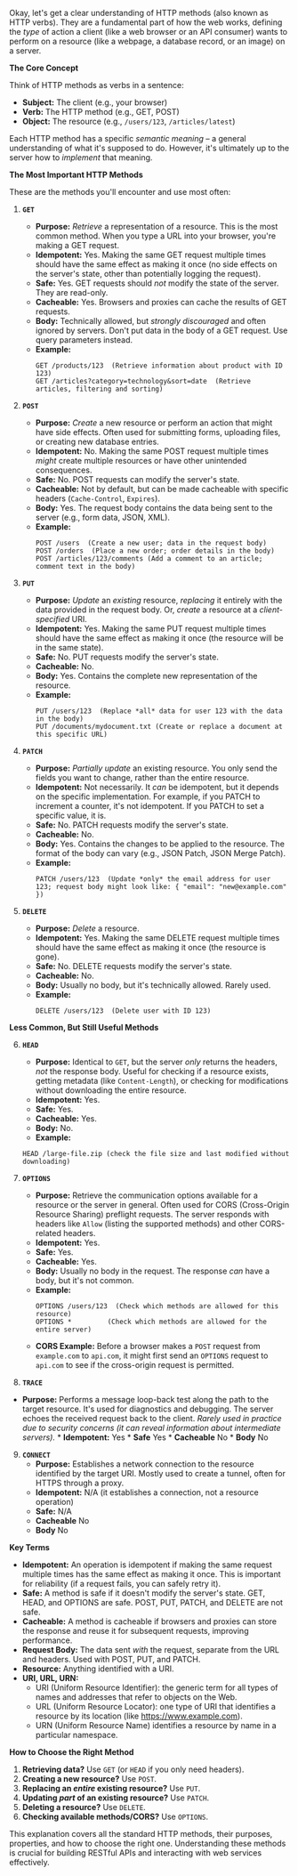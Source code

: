 Okay, let's get a clear understanding of HTTP methods (also known as HTTP verbs). They are a fundamental part of how the web works, defining the *type* of action a client (like a web browser or an API consumer) wants to perform on a resource (like a webpage, a database record, or an image) on a server.

**The Core Concept**

Think of HTTP methods as verbs in a sentence:

*   **Subject:** The client (e.g., your browser)
*   **Verb:** The HTTP method (e.g., GET, POST)
*   **Object:** The resource (e.g., `/users/123`, `/articles/latest`)

Each HTTP method has a specific *semantic meaning* – a general understanding of what it's supposed to do.  However, it's ultimately up to the server how to *implement* that meaning.

**The Most Important HTTP Methods**

These are the methods you'll encounter and use most often:

1.  **`GET`**

    *   **Purpose:** *Retrieve* a representation of a resource.  This is the most common method.  When you type a URL into your browser, you're making a GET request.
    *   **Idempotent:** Yes.  Making the same GET request multiple times should have the same effect as making it once (no side effects on the server's state, other than potentially logging the request).
    *   **Safe:** Yes.  GET requests should *not* modify the state of the server.  They are read-only.
    *   **Cacheable:** Yes.  Browsers and proxies can cache the results of GET requests.
    *   **Body:**  Technically allowed, but *strongly discouraged* and often ignored by servers. Don't put data in the body of a GET request. Use query parameters instead.
    *   **Example:**
        ```
        GET /products/123  (Retrieve information about product with ID 123)
        GET /articles?category=technology&sort=date  (Retrieve articles, filtering and sorting)
        ```

2.  **`POST`**

    *   **Purpose:**  *Create* a new resource or perform an action that might have side effects.  Often used for submitting forms, uploading files, or creating new database entries.
    *   **Idempotent:** No.  Making the same POST request multiple times *might* create multiple resources or have other unintended consequences.
    *   **Safe:** No.  POST requests can modify the server's state.
    *   **Cacheable:**  Not by default, but can be made cacheable with specific headers (`Cache-Control`, `Expires`).
    *   **Body:** Yes.  The request body contains the data being sent to the server (e.g., form data, JSON, XML).
    *   **Example:**
        ```
        POST /users  (Create a new user; data in the request body)
        POST /orders  (Place a new order; order details in the body)
        POST /articles/123/comments (Add a comment to an article; comment text in the body)
        ```

3.  **`PUT`**

    *   **Purpose:** *Update* an *existing* resource, *replacing* it entirely with the data provided in the request body.  Or, *create* a resource at a *client-specified* URI.
    *   **Idempotent:** Yes.  Making the same PUT request multiple times should have the same effect as making it once (the resource will be in the same state).
    *   **Safe:** No.  PUT requests modify the server's state.
    *   **Cacheable:** No.
    *   **Body:** Yes.  Contains the complete new representation of the resource.
    *   **Example:**
        ```
        PUT /users/123  (Replace *all* data for user 123 with the data in the body)
        PUT /documents/mydocument.txt (Create or replace a document at this specific URL)
        ```

4.  **`PATCH`**

    *   **Purpose:** *Partially update* an existing resource.  You only send the fields you want to change, rather than the entire resource.
    *   **Idempotent:**  Not necessarily.  It *can* be idempotent, but it depends on the specific implementation.  For example, if you PATCH to increment a counter, it's not idempotent. If you PATCH to set a specific value, it is.
    *   **Safe:** No.  PATCH requests modify the server's state.
    *   **Cacheable:** No.
    *   **Body:** Yes.  Contains the changes to be applied to the resource.  The format of the body can vary (e.g., JSON Patch, JSON Merge Patch).
    *   **Example:**
        ```
        PATCH /users/123  (Update *only* the email address for user 123; request body might look like: { "email": "new@example.com" })
        ```

5.  **`DELETE`**

    *   **Purpose:** *Delete* a resource.
    *   **Idempotent:** Yes.  Making the same DELETE request multiple times should have the same effect as making it once (the resource is gone).
    *   **Safe:** No.  DELETE requests modify the server's state.
    *   **Cacheable:** No.
    *   **Body:**  Usually no body, but it's technically allowed.  Rarely used.
    *   **Example:**
        ```
        DELETE /users/123  (Delete user with ID 123)
        ```

**Less Common, But Still Useful Methods**

6.  **`HEAD`**

    *   **Purpose:**  Identical to `GET`, but the server *only* returns the headers, *not* the response body.  Useful for checking if a resource exists, getting metadata (like `Content-Length`), or checking for modifications without downloading the entire resource.
    *   **Idempotent:** Yes.
    *   **Safe:** Yes.
    *   **Cacheable:** Yes.
    *   **Body:** No.
    *   **Example:**
       ```
       HEAD /large-file.zip (check the file size and last modified without downloading)
       ```

7.  **`OPTIONS`**

    *   **Purpose:**  Retrieve the communication options available for a resource or the server in general.  Often used for CORS (Cross-Origin Resource Sharing) preflight requests.  The server responds with headers like `Allow` (listing the supported methods) and other CORS-related headers.
    *   **Idempotent:** Yes.
    *   **Safe:** Yes.
    *   **Cacheable:** Yes.
    *   **Body:**  Usually no body in the request. The response *can* have a body, but it's not common.
    *   **Example:**
        ```
        OPTIONS /users/123  (Check which methods are allowed for this resource)
        OPTIONS *         (Check which methods are allowed for the entire server)
        ```
    *   **CORS Example:** Before a browser makes a `POST` request from `example.com` to `api.com`, it might first send an `OPTIONS` request to `api.com` to see if the cross-origin request is permitted.

8.  **`TRACE`**

   *   **Purpose:** Performs a message loop-back test along the path to the target resource. It's used for diagnostics and debugging. The server echoes the received request back to the client.  *Rarely used in practice due to security concerns (it can reveal information about intermediate servers).*
    *   **Idempotent:** Yes
    *   **Safe** Yes
    *  **Cacheable** No
    * **Body** No

9. **`CONNECT`**
    * **Purpose:** Establishes a network connection to the resource identified by the target URI. Mostly used to create a tunnel, often for HTTPS through a proxy.
    *   **Idempotent:** N/A (it establishes a connection, not a resource operation)
    *   **Safe:** N/A
    *  **Cacheable** No
    * **Body** No

**Key Terms**

*   **Idempotent:** An operation is idempotent if making the same request multiple times has the same effect as making it once.  This is important for reliability (if a request fails, you can safely retry it).
*   **Safe:** A method is safe if it doesn't modify the server's state.  GET, HEAD, and OPTIONS are safe.  POST, PUT, PATCH, and DELETE are not safe.
*   **Cacheable:**  A method is cacheable if browsers and proxies can store the response and reuse it for subsequent requests, improving performance.
*   **Request Body:** The data sent *with* the request, separate from the URL and headers.  Used with POST, PUT, and PATCH.
* **Resource:** Anything identified with a URI.
* **URI, URL, URN:**
  * URI (Uniform Resource Identifier): the generic term for all types of names and addresses that refer to objects on the Web.
  * URL (Uniform Resource Locator): one type of URI that identifies a resource by its location (like https://www.example.com).
  * URN (Uniform Resource Name) identifies a resource by name in a particular namespace.

**How to Choose the Right Method**

1.  **Retrieving data?** Use `GET` (or `HEAD` if you only need headers).
2.  **Creating a new resource?** Use `POST`.
3.  **Replacing an *entire* existing resource?** Use `PUT`.
4.  **Updating *part* of an existing resource?** Use `PATCH`.
5.  **Deleting a resource?** Use `DELETE`.
6.  **Checking available methods/CORS?** Use `OPTIONS`.

This explanation covers all the standard HTTP methods, their purposes, properties, and how to choose the right one. Understanding these methods is crucial for building RESTful APIs and interacting with web services effectively.
